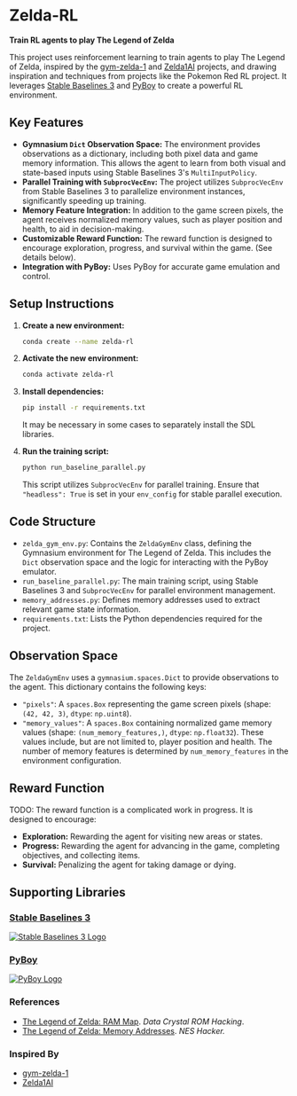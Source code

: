 # Zelda-RL

**Train RL agents to play The Legend of Zelda**

This project uses reinforcement learning to train agents to play The Legend of Zelda, inspired by the [gym-zelda-1](https://github.com/Kautenja/gym-zelda-1) and [Zelda1AI](https://github.com/bjotho/Zelda1AI) projects, and drawing inspiration and techniques from projects like the Pokemon Red RL project. It leverages [Stable Baselines 3](https://github.com/DLR-RM/stable-baselines3) and [PyBoy](https://github.com/Baekalfen/PyBoy) to create a powerful RL environment.

## Key Features

* **Gymnasium `Dict` Observation Space:** The environment provides observations as a dictionary, including both pixel data and game memory information. This allows the agent to learn from both visual and state-based inputs using Stable Baselines 3's `MultiInputPolicy`.
* **Parallel Training with `SubprocVecEnv`:** The project utilizes `SubprocVecEnv` from Stable Baselines 3 to parallelize environment instances, significantly speeding up training.
* **Memory Feature Integration:** In addition to the game screen pixels, the agent receives normalized memory values, such as player position and health, to aid in decision-making.
* **Customizable Reward Function:** The reward function is designed to encourage exploration, progress, and survival within the game. (See details below).
* **Integration with PyBoy:** Uses PyBoy for accurate game emulation and control.

## Setup Instructions

1.  **Create a new environment:**

    ```bash
    conda create --name zelda-rl
    ```
2.  **Activate the new environment:**

    ```bash
    conda activate zelda-rl
    ```
3.  **Install dependencies:**

    ```bash
    pip install -r requirements.txt
    ```

    It may be necessary in some cases to separately install the SDL libraries.
4.  **Run the training script:**

    ```bash
    python run_baseline_parallel.py
    ```

    This script utilizes `SubprocVecEnv` for parallel training. Ensure that `"headless": True` is set in your `env_config` for stable parallel execution.

## Code Structure

* `zelda_gym_env.py`: Contains the `ZeldaGymEnv` class, defining the Gymnasium environment for The Legend of Zelda. This includes the `Dict` observation space and the logic for interacting with the PyBoy emulator.
* `run_baseline_parallel.py`:  The main training script, using Stable Baselines 3 and `SubprocVecEnv` for parallel environment management.
* `memory_addresses.py`: Defines memory addresses used to extract relevant game state information.
* `requirements.txt`: Lists the Python dependencies required for the project.

## Observation Space

The `ZeldaGymEnv` uses a `gymnasium.spaces.Dict` to provide observations to the agent. This dictionary contains the following keys:

* `"pixels"`:  A `spaces.Box` representing the game screen pixels (shape: `(42, 42, 3)`, `dtype`: `np.uint8`).
* `"memory_values"`: A `spaces.Box` containing normalized game memory values (shape: `(num_memory_features,)`, `dtype`: `np.float32`).  These values include, but are not limited to, player position and health.  The number of memory features is determined by `num_memory_features` in the environment configuration.

## Reward Function

TODO: The reward function is a complicated work in progress. It is designed to encourage:

* **Exploration:** Rewarding the agent for visiting new areas or states.
* **Progress:** Rewarding the agent for advancing in the game, completing objectives, and collecting items.
* **Survival:** Penalizing the agent for taking damage or dying.

## Supporting Libraries

### [Stable Baselines 3](https://github.com/DLR-RM/stable-baselines3)

[![Stable Baselines 3 Logo](https://youtu.be/DcYLT37ImBY)](https://github.com/DLR-RM/stable-baselines3)

### [PyBoy](https://github.com/Baekalfen/PyBoy)

[![PyBoy Logo](https://youtu.be/DcYLT37ImBY)](https://github.com/Baekalfen/PyBoy)

### References

* [The Legend of Zelda: RAM Map](https://datacrystal.romhacking.net/wiki/The_Legend_of_Zelda:RAM_map). _Data Crystal ROM Hacking_.
* [The Legend of Zelda: Memory Addresses](http://thealmightyguru.com/Games/Hacking/Wiki/index.php/The_Legend_of_Zelda#Memory_Addresses). _NES Hacker._

### Inspired By

* [gym-zelda-1](https://github.com/Kautenja/gym-zelda-1)
* [Zelda1AI](https://github.com/bjotho/Zelda1AI)
